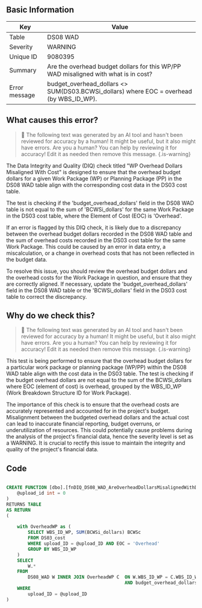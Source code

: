 ## Basic Information
| Key         | Value          |
|-------------|----------------|
| Table       | DS08 WAD |
| Severity    | WARNING |
| Unique ID   | 9080395   |
| Summary     | Are the overhead budget dollars for this WP/PP WAD misaligned with what is in cost? |
| Error message | budget_overhead_dollars <> SUM(DS03.BCWSi_dollars) where EOC = overhead (by WBS_ID_WP). |

## What causes this error?

> :robot: The following text was generated by an AI tool and hasn't been reviewed for accuracy by a human! It might be useful, but it also might have errors. Are you a human? You can help by reviewing it for accuracy! Edit it as needed then remove this message.
{.is-warning}

The Data Integrity and Quality (DIQ) check titled "WP Overhead Dollars Misaligned With Cost" is designed to ensure that the overhead budget dollars for a given Work Package (WP) or Planning Package (PP) in the DS08 WAD table align with the corresponding cost data in the DS03 cost table.

The test is checking if the 'budget_overhead_dollars' field in the DS08 WAD table is not equal to the sum of 'BCWSi_dollars' for the same Work Package in the DS03 cost table, where the Element of Cost (EOC) is 'Overhead'. 

If an error is flagged by this DIQ check, it is likely due to a discrepancy between the overhead budget dollars recorded in the DS08 WAD table and the sum of overhead costs recorded in the DS03 cost table for the same Work Package. This could be caused by an error in data entry, a miscalculation, or a change in overhead costs that has not been reflected in the budget data.

To resolve this issue, you should review the overhead budget dollars and the overhead costs for the Work Package in question, and ensure that they are correctly aligned. If necessary, update the 'budget_overhead_dollars' field in the DS08 WAD table or the 'BCWSi_dollars' field in the DS03 cost table to correct the discrepancy.
## Why do we check this?

> :robot: The following text was generated by an AI tool and hasn't been reviewed for accuracy by a human! It might be useful, but it also might have errors. Are you a human? You can help by reviewing it for accuracy! Edit it as needed then remove this message.
{.is-warning}

This test is being performed to ensure that the overhead budget dollars for a particular work package or planning package (WP/PP) within the DS08 WAD table align with the cost data in the DS03 table. The test is checking if the budget overhead dollars are not equal to the sum of the BCWSi_dollars where EOC (element of cost) is overhead, grouped by the WBS_ID_WP (Work Breakdown Structure ID for Work Package).

The importance of this check is to ensure that the overhead costs are accurately represented and accounted for in the project's budget. Misalignment between the budgeted overhead dollars and the actual cost can lead to inaccurate financial reporting, budget overruns, or underutilization of resources. This could potentially cause problems during the analysis of the project's financial data, hence the severity level is set as a WARNING. It is crucial to rectify this issue to maintain the integrity and quality of the project's financial data.
## Code

```sql

CREATE FUNCTION [dbo].[fnDIQ_DS08_WAD_AreOverheadDollarsMisalignedWithDS03WP] (
	@upload_id int = 0
)
RETURNS TABLE
AS RETURN
(
	
	with OverheadWP as (
		SELECT WBS_ID_WP, SUM(BCWSi_dollars) BCWSc
		FROM DS03_cost
		WHERE upload_ID = @upload_ID AND EOC = 'Overhead'
		GROUP BY WBS_ID_WP
	)
	SELECT 
		W.*
	FROM
		DS08_WAD W INNER JOIN OverheadWP C 	ON W.WBS_ID_WP = C.WBS_ID_WP
											AND budget_overhead_dollars <> C.BCWSc
	WHERE
		upload_ID = @upload_ID  
)
```
